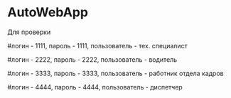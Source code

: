 # AutoWebApp
Для проверки  

#логин - 1111, пароль - 1111, пользователь - тех. специалист  

#логин - 2222, пароль - 2222, пользователь - водитель  

#логин - 3333, пароль - 3333, пользователь - работник отдела кадров  

#логин - 4444, пароль - 4444, пользователь - диспетчер  
